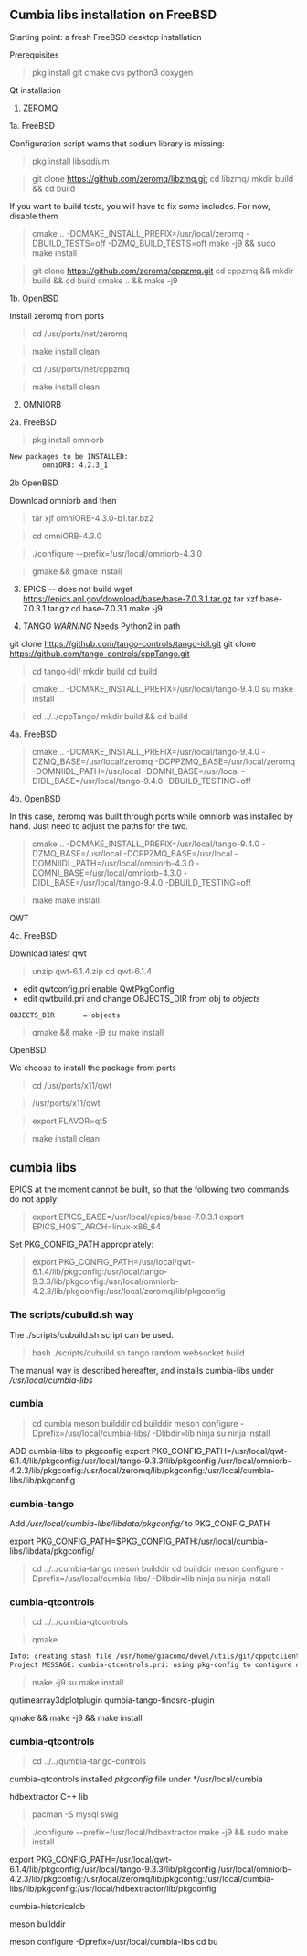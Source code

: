 ## Cumbia libs installation on FreeBSD

Starting point: a fresh FreeBSD desktop installation

Prerequisites

> pkg install git cmake cvs python3 doxygen

Qt installation

1. ZEROMQ

1a. FreeBSD

Configuration script warns that sodium library is missing:

> pkg install libsodium

> git clone https://github.com/zeromq/libzmq.git
> cd libzmq/
> mkdir build && cd build

If you want to build tests, you will have to fix some includes. For now, disable them

> cmake .. -DCMAKE_INSTALL_PREFIX=/usr/local/zeromq -DBUILD_TESTS=off -DZMQ_BUILD_TESTS=off
> make -j9 && sudo make install

> git clone https://github.com/zeromq/cppzmq.git
> cd cppzmq && mkdir build && cd build
cmake .. && make -j9

1b. OpenBSD

Install zeromq from ports

> cd /usr/ports/net/zeromq

> make install clean

> cd /usr/ports/net/cppzmq

> make install clean




2. OMNIORB

2a. FreeBSD

> pkg install omniorb

```bash
New packages to be INSTALLED:
        omniORB: 4.2.3_1

```

2b OpenBSD

Download omniorb and then

> tar xjf omniORB-4.3.0-b1.tar.bz2

> cd omniORB-4.3.0

> ./configure --prefix=/usr/local/omniorb-4.3.0

> gmake && gmake install



3. EPICS -- does not build
wget https://epics.anl.gov/download/base/base-7.0.3.1.tar.gz
tar xzf  base-7.0.3.1.tar.gz 
cd  base-7.0.3.1
make -j9


4. TANGO
*WARNING* Needs Python2 in path

git clone https://github.com/tango-controls/tango-idl.git
git clone https://github.com/tango-controls/cppTango.git

> cd tango-idl/
> mkdir build
> cd build

> cmake .. -DCMAKE_INSTALL_PREFIX=/usr/local/tango-9.4.0
> su
> make install

> cd ../../cppTango/
> mkdir build && cd build


4a. FreeBSD

> cmake .. -DCMAKE_INSTALL_PREFIX=/usr/local/tango-9.4.0 -DZMQ_BASE=/usr/local/zeromq -DCPPZMQ_BASE=/usr/local/zeromq  -DOMNIIDL_PATH=/usr/local -DOMNI_BASE=/usr/local -DIDL_BASE=/usr/local/tango-9.4.0  -DBUILD_TESTING=off

4b. OpenBSD

In this case, zeromq was built through ports while omniorb was installed by hand. Just need to adjust the paths for the 
two.

> cmake .. -DCMAKE_INSTALL_PREFIX=/usr/local/tango-9.4.0 -DZMQ_BASE=/usr/local -DCPPZMQ_BASE=/usr/local -DOMNIIDL_PATH=/usr/local/omniorb-4.3.0 -DOMNI_BASE=/usr/local/omniorb-4.3.0 -DIDL_BASE=/usr/local/tango-9.4.0  -DBUILD_TESTING=off

> make
> make install

QWT

4c. FreeBSD

Download latest qwt

> unzip qwt-6.1.4.zip
> cd qwt-6.1.4

- edit qwtconfig.pri enable QwtPkgConfig
- edit qwtbuild.pri and change OBJECTS_DIR from obj to *objects*

```bash
OBJECTS_DIR       = objects

```

> qmake && make -j9
> su
> make install

OpenBSD

We choose to install the package from ports

> cd /usr/ports/x11/qwt

> /usr/ports/x11/qwt

> export FLAVOR=qt5

> make install clean

## cumbia libs

EPICS at the moment cannot be built, so that the following two commands do not apply:

> export EPICS_BASE=/usr/local/epics/base-7.0.3.1
> export EPICS_HOST_ARCH=linux-x86_64

Set PKG_CONFIG_PATH appropriately:

> export PKG_CONFIG_PATH=/usr/local/qwt-6.1.4/lib/pkgconfig:/usr/local/tango-9.3.3/lib/pkgconfig:/usr/local/omniorb-4.2.3/lib/pkgconfig:/usr/local/zeromq/lib/pkgconfig

### The scripts/cubuild.sh way

The ./scripts/cubuild.sh script can be used. 

> bash ./scripts/cubuild.sh tango random websocket build

The manual way is described hereafter, and installs cumbia-libs under */usr/local/cumbia-libs*

### cumbia

> cd cumbia
> meson builddir
> cd builddir
> meson configure -Dprefix=/usr/local/cumbia-libs/ -Dlibdir=lib
> ninja
> su 
> ninja install

ADD cumbia-libs to pkgconfig
export PKG_CONFIG_PATH=/usr/local/qwt-6.1.4/lib/pkgconfig:/usr/local/tango-9.3.3/lib/pkgconfig:/usr/local/omniorb-4.2.3/lib/pkgconfig:/usr/local/zeromq/lib/pkgconfig:/usr/local/cumbia-libs/lib/pkgconfig

### cumbia-tango

Add */usr/local/cumbia-libs/libdata/pkgconfig/* to PKG_CONFIG_PATH

export PKG_CONFIG_PATH=$PKG_CONFIG_PATH:/usr/local/cumbia-libs/libdata/pkgconfig/

> cd ../../cumbia-tango
> meson builddir
> cd builddir
> meson configure -Dprefix=/usr/local/cumbia-libs/ -Dlibdir=lib
> ninja
> su 
> ninja install

### cumbia-qtcontrols

> cd ../../cumbia-qtcontrols

> qmake
```bash
Info: creating stash file /usr/home/giacomo/devel/utils/git/cppqtclients/cumbia-libs/cumbia-qtcontrols/.qmake.stash
Project MESSAGE: cumbia-qtcontrols.pri: using pkg-config to configure qwt includes and libraries (Qt5Qwt6)
```

> make -j9
> su
> make install


qutimearray3dplotplugin
qumbia-tango-findsrc-plugin

qmake && make -j9 && make install


### cumbia-qtcontrols

> cd ../../qumbia-tango-controls

cumbia-qtcontrols installed *pkgconfig* file under */usr/local/cumbia

hdbextractor C++ lib

> pacman -S mysql swig

> ./configure --prefix=/usr/local/hdbextractor
make -j9 && sudo make install

 export PKG_CONFIG_PATH=/usr/local/qwt-6.1.4/lib/pkgconfig:/usr/local/tango-9.3.3/lib/pkgconfig:/usr/local/omniorb-4.2.3/lib/pkgconfig:/usr/local/zeromq/lib/pkgconfig:/usr/local/cumbia-libs/lib/pkgconfig:/usr/local/hdbextractor/lib/pkgconfig



cumbia-historicaldb

meson  builddir

meson configure -Dprefix=/usr/local/cumbia-libs
cd bu

